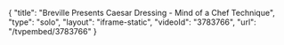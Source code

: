 {
    "title": "Breville Presents Caesar Dressing - Mind of a Chef Technique",
    "type": "solo",
    "layout": "iframe-static",
    "videoId": "3783766",
    "url": "\/tvpembed\/3783766"
}